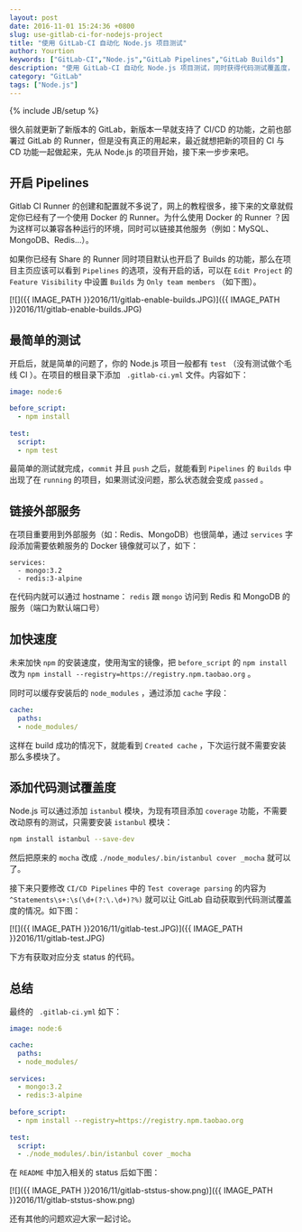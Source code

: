 ```yaml
---
layout: post
date: 2016-11-01 15:24:36 +0800
slug: use-gitlab-ci-for-nodejs-project
title: "使用 GitLab-CI 自动化 Node.js 项目测试"
author: Yourtion
keywords: ["GitLab-CI","Node.js","GitLab Pipelines","GitLab Builds"]
description: "使用 GitLab-CI 自动化 Node.js 项目测试，同时获得代码测试覆盖度，依赖外部服务，加速测试速度与缓存。"
category: "GitLab"
tags: ["Node.js"]
---
```


{% include JB/setup %}

很久前就更新了新版本的 GitLab，新版本一早就支持了 CI/CD 的功能，之前也部署过 GitLab 的 Runner，但是没有真正的用起来，最近就想把新的项目的 CI 与 CD 功能一起做起来，先从 Node.js 的项目开始，接下来一步步来吧。

## 开启 Pipelines

Gitlab CI Runner 的创建和配置就不多说了，网上的教程很多，接下来的文章就假定你已经有了一个使用 Docker 的 Runner。为什么使用 Docker 的 Runner ？因为这样可以兼容各种运行的环境，同时可以链接其他服务（例如：MySQL、MongoDB、Redis...）。

如果你已经有 Share 的 Runner 同时项目默认也开启了 Builds 的功能，那么在项目主页应该可以看到 `Pipelines`  的选项，没有开启的话，可以在 `Edit Project` 的  `Feature Visibility` 中设置 `Builds` 为 `Only team members` （如下图）。

[![]({{ IMAGE_PATH }}2016/11/gitlab-enable-builds.JPG)]({{ IMAGE_PATH }}2016/11/gitlab-enable-builds.JPG)

## 最简单的测试

开启后，就是简单的问题了，你的 Node.js 项目一般都有 `test` （没有测试做个毛线 CI ）。在项目的根目录下添加 ` .gitlab-ci.yml` 文件。内容如下：

```yaml
image: node:6

before_script:
  - npm install
  
test:
  script:
  - npm test
```

最简单的测试就完成，`commit` 并且 `push` 之后，就能看到 `Pipelines` 的 `Builds` 中出现了在 `running` 的项目，如果测试没问题，那么状态就会变成 `passed` 。

## 链接外部服务

在项目重要用到外部服务（如：Redis、MongoDB）也很简单，通过 `services` 字段添加需要依赖服务的 Docker 镜像就可以了，如下：

```yams
services:
  - mongo:3.2
  - redis:3-alpine
```

在代码内就可以通过 hostname： `redis` 跟 `mongo` 访问到 Redis 和 MongoDB 的服务（端口为默认端口号）

## 加快速度

未来加快 `npm` 的安装速度，使用淘宝的镜像，把 `before_script` 的 `npm install` 改为 `npm install --registry=https://registry.npm.taobao.org` 。

同时可以缓存安装后的 `node_modules` ，通过添加 `cache` 字段：

```yaml
cache:
  paths:
  - node_modules/
```

这样在 build 成功的情况下，就能看到 `Created cache` ，下次运行就不需要安装那么多模块了。

## 添加代码测试覆盖度

Node.js 可以通过添加 `istanbul` 模块，为现有项目添加 `coverage` 功能，不需要改动原有的测试，只需要安装 `istanbul` 模块： 

```sh
npm install istanbul --save-dev
```

然后把原来的 `mocha` 改成 `./node_modules/.bin/istanbul cover _mocha` 就可以了。

接下来只要修改 `CI/CD Pipelines` 中的 `Test coverage parsing` 的内容为 `^Statements\s+:\s(\d+(?:\.\d+)?%)` 就可以让 GitLab 自动获取到代码测试覆盖度的情况。如下图：

[![]({{ IMAGE_PATH }}2016/11/gitlab-test.JPG)]({{ IMAGE_PATH }}2016/11/gitlab-test.JPG)

下方有获取对应分支 status 的代码。

##  总结

最终的 ` .gitlab-ci.yml` 如下：

```yaml
image: node:6

cache:
  paths:
  - node_modules/
  
services:
  - mongo:3.2
  - redis:3-alpine
  
before_script:
  - npm install --registry=https://registry.npm.taobao.org
  
test:
  script:
  - ./node_modules/.bin/istanbul cover _mocha
```

在 `README` 中加入相关的 status 后如下图：

[![]({{ IMAGE_PATH }}2016/11/gitlab-ststus-show.png)]({{ IMAGE_PATH }}2016/11/gitlab-ststus-show.png)

还有其他的问题欢迎大家一起讨论。
